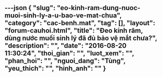 ---json
{
    "slug": "eo-kinh-ram-dung-nuoc-muoi-sinh-ly-a-u-bao-ve-mat-chua",
    "category": "cac-benh.mat",
    "tag": [],
    "layout": "forum-cauhoi.html",
    "title": "Đeo kính râm, dùng nước muối sinh lý đã đủ bảo vệ mắt chưa?",
    "description": "",
    "date": "2016-08-20 11:30:24",
    "thoi_gian": "",
    "luot_xem": "",
    "phan_hoi": "",
    "nguoi_dang": "Tùng",
    "yeu_thich": "",
    "hinh_anh": ""
}
---
